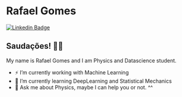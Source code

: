 # Rafael Gomes

[![Linkedin Badge](https://img.shields.io/badge/-LinkedIn-blue?style=flat&logo=LinkedIn&logoColor=white)](https://www.linkedin.com/in/rafaelgom/)


## Saudações! ✌🏻

My name is Rafael Gomes and I am Physics and Datascience student.

- ⚡ I’m currently working with Machine Learning
- 🌱 I’m currently learning DeepLearning and Statistical Mechanics
- 💬 Ask me about Physics, maybe I can help you or not. ^^

<!--
**tuliooassis/tuliooassis** is a ✨ _special_ ✨ repository because its `README.md` (this file) appears on your GitHub profile.

Here are some ideas to get you started:

- 🔭 I’m currently working on ...
- 🌱 I’m currently learning ...
- 👯 I’m looking to collaborate on ...
- 🤔 I’m looking for help with ...
- 💬 Ask me about ...
- 📫 How to reach me: ...
- 😄 Pronouns: ...
- ⚡ Fun fact: ...
-->
